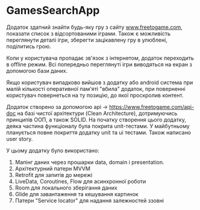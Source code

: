 # GamesSearchApp
Додаток здатний знайти будь-яку гру з сайту www.freetogame.com, показати список з  відсортованими іграми. Також є можливість переглянути деталі ігри, зберегти зацікавлену гру в улюблені, поділитись грою.

Коли у користувача пропадає зв'язок з інтернетом, додаток переходить в offline режим. Всі попередньо переглянуті ігри виводяться на екран з допомогою бази даних.

Якщо користувач випадково вийшов з додатку або android система при малій кількості оперативної пам'яті "вбила" додаток, при поверненні користувач повернеться на ту позицію, до якої проскролив контент.

Додаток створено за допомогою api -> https://www.freetogame.com/api-doc на базі чистої архітектури (Clean Architecture), дотримуючись принципів ООП, а також SOLID.
На початку створення цього додатку, деяка частина функціоналу була покрита  unit-тестами. У майбутньому планується повне покриття додатку unit та ui тестами. Також написано user story.

У цьому додатку було використано:

1. Мапінг даних через прошарки data, domain і presentation.
2. Архітектурний патерн MVVM
3. Retrofit для запитів до мережі
4. LiveData, Coroutines, Flow для асинхронної роботи
5. Room для локального зберігання даних
6. Glide для завантаження та кешування картинок
7. Патерн "Service locator" для надання залежностей ззовні
